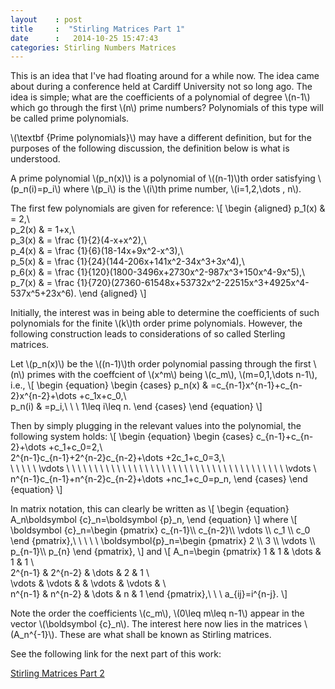 ```yaml
---
layout    : post
title     :  "Stirling Matrices Part 1"
date      :   2014-10-25 15:47:43
categories: Stirling Numbers Matrices
---
```

This is an idea that I've had floating around for a while now. The idea came about during a conference held at Cardiff University
not so long ago. The idea is simple; what are the coefficients of a polynomial of degree \\(n-1\\) which go through the first \\(n\\) prime numbers? Polynomials of this type will be called prime polynomials.

\\(\textbf {Prime polynomials}\\) may have a different definition, but for the purposes of the following discussion, the definition below is what is understood.

A prime polynomial \\(p\_n(x)\\) is a polynomial of \\((n-1)\\)th order satisfying \\(p\_n(i)=p\_i\\) where \\(p\_i\\) is the \\(i\\)th prime number, \\(i=1,2,\dots , n\\).

The first few polynomials are given for reference:
\\[ 
\begin {aligned}
p\_1(x) & = 2,\\\
p\_2(x) & = 1+x,\\\
p\_3(x) & = \frac {1}{2}(4-x+x^2),\\\
p\_4(x) & = \frac {1}{6}(18-14x+9x^2-x^3),\\\
p\_5(x) & = \frac {1}{24}(144-206x+141x^2-34x^3+3x^4),\\\
p\_6(x) & = \frac {1}{120}(1800-3496x+2730x^2-987x^3+150x^4-9x^5),\\\
p\_7(x) & = \frac {1}{720}(27360-61548x+53732x^2-22515x^3+4925x^4-537x^5+23x^6).
\end {aligned}
\\]

Initially, the interest was in being able to determine the coefficients of such polynomials for the finite \\(k\\)th order prime polynomials. However, the following construction leads to considerations of so called Sterling matrices. 

Let \\(p\_n(x)\\) be the \\((n-1)\\)th order polynomial passing through the first \\(n\\) primes with the coeffcient of \\(x^m\\) being \\(c\_m\\), \\(m=0,1,\dots n-1\\), i.e.,
\\[
\begin {equation}
\begin {cases}
p\_n(x) & =c\_{n-1}x^{n-1}+c\_{n-2}x^{n-2}+\dots +c\_1x+c_0,\\\
p\_n(i) & =p\_i,\ \ \ 1\leq i\leq n.
\end {cases}
\end {equation}
\\]

Then by simply plugging in the relevant values into the polynomial, the following system holds:
\\[
\begin {equation}
\begin {cases}
c\_{n-1}+c\_{n-2}+\dots +c\_1+c\_0=2,\\\
2^{n-1}c\_{n-1}+2^{n-2}c\_{n-2}+\dots +2c\_1+c\_0=3,\\\
\ \ \ \ \ \vdots \ \ \ \ \ \ \ \ \ \ \ \ \ \ \ \ \ \ \ \ \ \ \ \ \ \ \ \ \ \ \ \ \ \ \ \ \ \ \ \vdots \\\
n^{n-1}c\_{n-1}+n^{n-2}c\_{n-2}+\dots +nc\_1+c\_0=p_n,
\end {cases}
\end {equation}
\\]

In matrix notation, this can clearly be written as
\\[
\begin {equation}
A\_n\boldsymbol {c}\_n=\boldsymbol {p}\_n,
\end {equation}
\\]
where
\\[
\boldsymbol {c}\_n=\begin {pmatrix}
c\_{n-1}\\\ c\_{n-2}\\\ \vdots \\\ c\_1 \\\ c\_0
\end {pmatrix},\ \ \ \ \ \boldsymbol{p}\_n=\begin {pmatrix}
2 \\\ 3 \\\ \vdots \\\ p\_{n-1}\\\ p\_{n}
\end {pmatrix},
\\]
and
\\[
A_n=\begin {pmatrix}
1 & 1 & \dots & 1 & 1 \\\
2^{n-1} & 2^{n-2} & \dots & 2 & 1 \\\
\vdots & \vdots & & \vdots & \vdots & \\\
n^{n-1} & n^{n-2} & \dots & n & 1 
\end {pmatrix},\ \ \ a_{ij}=i^{n-j}.
\\]

Note the order the coefficients \\(c\_m\\), \\(0\leq m\leq n-1\\) appear in the vector \\(\boldsymbol {c}\_n\\). The interest here now lies in the matrices \\(A_n^{-1}\\). These are what shall be known as Stirling matrices.

See the following link for the next part of this work:

[Stirling Matrices Part 2](http://jamesevans2014.github.io/stirling/numbers/matrices/2014/10/25/Stirling-Matrices-Part-2.html)
